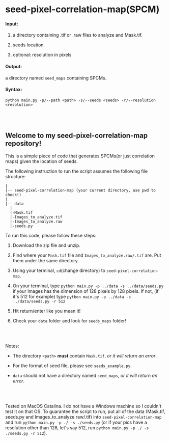# seed-pixel-correlation-map(SPCM)

#### Input:

1. a directory containing .tif or .raw files to analyze and Mask.tif. 
 
1. seeds location. 

1. optional: resolution in pixels

#### Output:

a directory named `seed_maps` containing SPCMs.

#### Syntax: 

`python main.py -p/--path <path> -s/--seeds <seeds> -r/--resolution <resolution>`

<br/><br/>

## Welcome to my seed-pixel-correlation-map repository! 

This is a simple piece of code that generates SPCMs(or just correlation maps) given the location of seeds. 

The following instruction to run the script assumes the following file structure:

```
|
|-- seed-pixel-correlation-map (your current directory, use pwd to check!)
|
|-- data
  |
  |-Mask.tif
  |-Images_to_analyze.tif
  |-Images_to_analyze.raw
  |-seeds.py

```


To run this code, please follow these steps:

1. Download the zip file and unzip.

2. Find where your `Mask.tif` file and `Images_to_analyze.raw/.tif` are. Put them under the same directory.

3. Using your terminal, `cd`(change directory) to `seed-pixel-correlation-map`.

4. On your terminal, type `python main.py -p ../data -s ../data/seeds.py` if your Images has the dimension of 128 pixels by 128 pixels. If not, (if it's 512 for example) type `python main.py -p ../data -s ../data/seeds.py -r 512`

5. Hit return/enter like you mean it!

6. Check your `data` folder and look for `seeds_maps` folder!

<br/><br/>

Notes:

- The directory `<path>` **must** contain `Mask.tif`, _or it will return an error_.

- For the format of seed file, please see `seeds_example.py`.

- `data` should not have a directory named `seed_maps`, _or it will return an error_. 
  
<br/><br/>

Tested on MacOS Catalina. I do not have a Windows machine so I couldn't test it on that OS. To guarantee the script to run, put all of the data (Mask.tif, seeds.py and Images_to_analyze.raw/.tif) into `seed-pixel-correlation-map` and run `python main.py -p ./ -s ./seeds.py` (or if your pics have a resolution other than 128, let's say 512, run `python main.py -p ./ -s ./seeds.py -r 512`).
